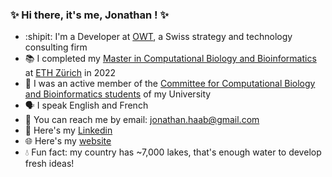 ### :sparkles: Hi there, it's me, Jonathan ! :sparkles:

- :shipit: I'm a Developer at [OWT](https://www.owt.swiss/en/), a Swiss strategy and technology consulting firm
- :books: I completed my [Master in Computational Biology and Bioinformatics](https://cbb.ethz.ch/) at [ETH Zürich](https://ethz.ch/en.html) in 2022
- :busts_in_silhouette: I was an active member of the [Committee for Computational Biology and Bioinformatics students](https://vis.ethz.ch/en/about/committees/ccbb) of my University
- :speaking_head: I speak English and French
- :email: You can reach me by email: <jonathan.haab@gmail.com>
- :briefcase: Here's my [Linkedin](https://www.linkedin.com/in/jonathan-haab/)
- :globe_with_meridians: Here's my [website](https://johaab.github.io/)
- :droplet: Fun fact: my country has ~7,000 lakes, that's enough water to develop fresh ideas!
